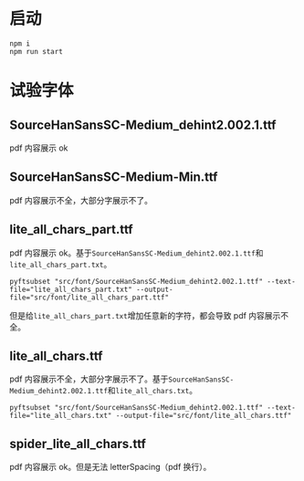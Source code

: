 # 启动

```shell
npm i
npm run start
```

# 试验字体

## SourceHanSansSC-Medium_dehint2.002.1.ttf

pdf 内容展示 ok

## SourceHanSansSC-Medium-Min.ttf

pdf 内容展示不全，大部分字展示不了。

## lite_all_chars_part.ttf

pdf 内容展示 ok。基于`SourceHanSansSC-Medium_dehint2.002.1.ttf`和`lite_all_chars_part.txt`。

```shell
pyftsubset "src/font/SourceHanSansSC-Medium_dehint2.002.1.ttf" --text-file="lite_all_chars_part.txt" --output-file="src/font/lite_all_chars_part.ttf"
```

但是给`lite_all_chars_part.txt`增加任意新的字符，都会导致 pdf 内容展示不全。

## lite_all_chars.ttf

pdf 内容展示不全，大部分字展示不了。基于`SourceHanSansSC-Medium_dehint2.002.1.ttf`和`lite_all_chars.txt`。

```shell
pyftsubset "src/font/SourceHanSansSC-Medium_dehint2.002.1.ttf" --text-file="lite_all_chars.txt" --output-file="src/font/lite_all_chars.ttf"
```

## spider_lite_all_chars.ttf

pdf 内容展示 ok。但是无法 letterSpacing（pdf 换行）。
